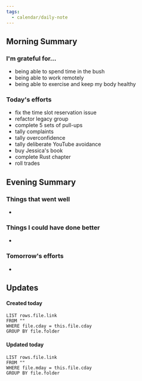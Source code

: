 ```yaml
---
tags:
  - calendar/daily-note
---
```


## Morning Summary

### I'm grateful for...

- being able to spend time in the bush
- being able to work remotely
- being able to exercise and keep my body healthy

### Today's efforts

- fix the time slot reservation issue
- refactor legacy group
- complete 5 sets of pull-ups
- tally complaints
- tally overconfidence
- tally deliberate YouTube avoidance
- buy Jessica's book
- complete Rust chapter
- roll trades

## Evening Summary

### Things that went well

-

### Things I could have done better

-

### Tomorrow's efforts

-

## Updates

#### Created today

```dataview
LIST rows.file.link
FROM ""
WHERE file.cday = this.file.cday
GROUP BY file.folder
```

#### Updated today

```dataview
LIST rows.file.link
FROM ""
WHERE file.mday = this.file.cday
GROUP BY file.folder
```
